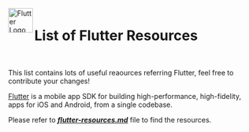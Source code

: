
<img align="left" width="50" src="https://cdn.worldvectorlogo.com/logos/flutter-logo.svg" alt="Flutter Logo">

# List of Flutter Resources
<br>

This list contains lots of useful reaources referring Flutter, feel free to contribute your changes!

[Flutter](https://flutter.dev/) is a mobile app SDK for building high-performance, high-fidelity, apps for iOS and Android, from a single codebase.

Please refer to **_[flutter-resources.md](https://github.com/pr-Mais/gcp-resources/blob/master/flutter-resources.md)_** file to find the resources.
